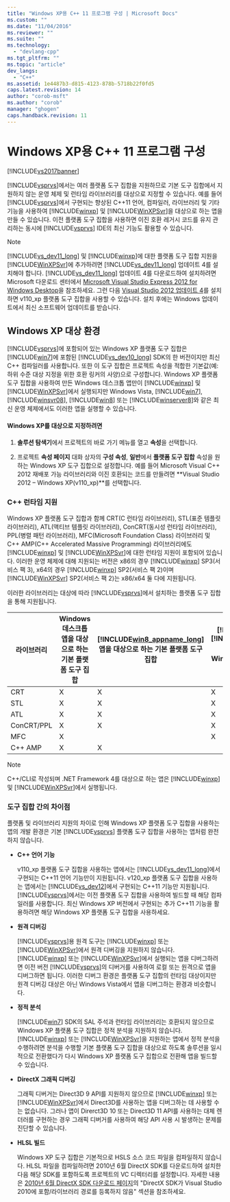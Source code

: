 ```yaml
---
title: "Windows XP용 C++ 11 프로그램 구성 | Microsoft Docs"
ms.custom: ""
ms.date: "11/04/2016"
ms.reviewer: ""
ms.suite: ""
ms.technology: 
  - "devlang-cpp"
ms.tgt_pltfrm: ""
ms.topic: "article"
dev_langs: 
  - "C++"
ms.assetid: 1e4487b3-d815-4123-878b-5718b22f0fd5
caps.latest.revision: 14
author: "corob-msft"
ms.author: "corob"
manager: "ghogen"
caps.handback.revision: 11
---
```

# Windows XP용 C++ 11 프로그램 구성
[!INCLUDE[vs2017banner](../assembler/inline/includes/vs2017banner.md)]

[!INCLUDE[vsprvs](../assembler/masm/includes/vsprvs_md.md)]에서는 여러 플랫폼 도구 집합을 지원하므로 기본 도구 집합에서 지원하지 않는 운영 체제 및 런타임 라이브러리를 대상으로 지정할 수 있습니다.  예를 들어 [!INCLUDE[vsprvs](../assembler/masm/includes/vsprvs_md.md)]에서 구현되는 향상된 C\+\+11 언어, 컴파일러, 라이브러리 및 기타 기능을 사용하여 [!INCLUDE[winxp](../build/includes/winxp_md.md)] 및 [!INCLUDE[WinXPSvr](../build/includes/winxpsvr_md.md)]을 대상으로 하는 앱을 만들 수 있습니다.  이전 플랫폼 도구 집합을 사용하면 이진 호환 레거시 코드를 유지 관리하는 동시에 [!INCLUDE[vsprvs](../assembler/masm/includes/vsprvs_md.md)] IDE의 최신 기능도 활용할 수 있습니다.  
  
> [!NOTE]
>  [!INCLUDE[vs_dev11_long](../build/includes/vs_dev11_long_md.md)] 및 [!INCLUDE[winxp](../build/includes/winxp_md.md)]에 대한 플랫폼 도구 집합 지원을 [!INCLUDE[WinXPSvr](../build/includes/winxpsvr_md.md)]에 추가하려면 [!INCLUDE[vs_dev11_long](../build/includes/vs_dev11_long_md.md)] 업데이트 4를 설치해야 합니다.  [!INCLUDE[vs_dev11_long](../build/includes/vs_dev11_long_md.md)] 업데이트 4를 다운로드하여 설치하려면 Microsoft 다운로드 센터에서 [Microsoft Visual Studio Express 2012 for Windows Desktop](http://go.microsoft.com/fwlink/?LinkID=265464)을 참조하세요.  그런 다음 [Visual Studio 2012 업데이트 4](http://go.microsoft.com/fwlink/?LinkID=335900)를 설치하면 v110\_xp 플랫폼 도구 집합을 사용할 수 있습니다.  설치 후에는 Windows 업데이트에서 최신 소프트웨어 업데이트를 받습니다.  
  
## Windows XP 대상 환경  
 [!INCLUDE[vsprvs](../assembler/masm/includes/vsprvs_md.md)]에 포함되어 있는 Windows XP 플랫폼 도구 집합은 [!INCLUDE[win7](../build/includes/win7_md.md)]에 포함된 [!INCLUDE[vs_dev10_long](../build/includes/vs_dev10_long_md.md)] SDK의 한 버전이지만 최신 C\+\+ 컴파일러를 사용합니다.  또한 이 도구 집합은 프로젝트 속성을 적합한 기본값\(예: 하위 수준 대상 지정을 위한 호환 링커의 사양\)으로 구성합니다.  Windows XP 플랫폼 도구 집합을 사용하여 만든 Windows 데스크톱 앱만이 [!INCLUDE[winxp](../build/includes/winxp_md.md)] 및 [!INCLUDE[WinXPSvr](../build/includes/winxpsvr_md.md)]에서 실행되지만 Windows Vista, [!INCLUDE[win7](../build/includes/win7_md.md)], [!INCLUDE[winsvr08](../build/includes/winsvr08_md.md)], [!INCLUDE[win8](../build/includes/win8_md.md)] 또는 [!INCLUDE[winserver8](../build/includes/winserver8_md.md)]와 같은 최신 운영 체제에서도 이러한 앱을 실행할 수 있습니다.  
  
#### Windows XP를 대상으로 지정하려면  
  
1.  **솔루션 탐색기**에서 프로젝트의 바로 가기 메뉴를 열고 **속성**을 선택합니다.  
  
2.  프로젝트 **속성 페이지** 대화 상자의 **구성 속성**, **일반**에서 **플랫폼 도구 집합** 속성을 원하는 Windows XP 도구 집합으로 설정합니다.  예를 들어 Microsoft Visual C\+\+ 2012 재배포 가능 라이브러리와 이진 호환되는 코드를 만들려면 **Visual Studio 2012 – Windows XP\(v110\_xp\)**를 선택합니다.  
  
### C\+\+ 런타임 지원  
 Windows XP 플랫폼 도구 집합과 함께 CRT\(C 런타임 라이브러리\), STL\(표준 템플릿 라이브러리\), ATL\(액티브 템플릿 라이브러리\), ConCRT\(동시성 런타임 라이브러리\), PPL\(병렬 패턴 라이브러리\), MFC\(Microsoft Foundation Class\) 라이브러리 및 C\+\+ AMP\(C\+\+ Accelerated Massive Programming\) 라이브러리에도 [!INCLUDE[winxp](../build/includes/winxp_md.md)] 및 [!INCLUDE[WinXPSvr](../build/includes/winxpsvr_md.md)]에 대한 런타임 지원이 포함되어 있습니다.  이러한 운영 체제에 대해 지원되는 버전은 x86의 경우 [!INCLUDE[winxp](../build/includes/winxp_md.md)] SP3\(서비스 팩 3\), x64의 경우 [!INCLUDE[winxp](../build/includes/winxp_md.md)] SP2\(서비스 팩 2\)이며 [!INCLUDE[WinXPSvr](../build/includes/winxpsvr_md.md)] SP2\(서비스 팩 2\)는 x86\/x64 둘 다에 지원됩니다.  
  
 이러한 라이브러리는 대상에 따라 [!INCLUDE[vsprvs](../assembler/masm/includes/vsprvs_md.md)]에서 설치하는 플랫폼 도구 집합을 통해 지원됩니다.  
  
|라이브러리|Windows 데스크톱 앱을 대상으로 하는 기본 플랫폼 도구 집합|[!INCLUDE[win8_appname_long](../build/includes/win8_appname_long_md.md)] 앱을 대상으로 하는 기본 플랫폼 도구 집합|[!INCLUDE[winxp](../build/includes/winxp_md.md)], [!INCLUDE[WinXPSvr](../build/includes/winxpsvr_md.md)]을 대상으로 하는 Windows XP 플랫폼 도구 집합|  
|-----------|------------------------------------------|-----------------------------------------------------------------------------------------------|---------------------------------------------------------------------------------------------------------------------------------------------------|  
|CRT|X|X|X|  
|STL|X|X|X|  
|ATL|X|X|X|  
|ConCRT\/PPL|X|X|X|  
|MFC|X||X|  
|C\+\+ AMP|X|X||  
  
> [!NOTE]
>  C\+\+\/CLI로 작성되며 .NET Framework 4를 대상으로 하는 앱은 [!INCLUDE[winxp](../build/includes/winxp_md.md)] 및 [!INCLUDE[WinXPSvr](../build/includes/winxpsvr_md.md)]에서 실행됩니다.  
  
### 도구 집합 간의 차이점  
 플랫폼 및 라이브러리 지원의 차이로 인해 Windows XP 플랫폼 도구 집합을 사용하는 앱의 개발 환경은 기본 [!INCLUDE[vsprvs](../assembler/masm/includes/vsprvs_md.md)] 플랫폼 도구 집합을 사용하는 앱처럼 완전하지 않습니다.  
  
-   **C\+\+ 언어 기능**  
  
     v110\_xp 플랫폼 도구 집합을 사용하는 앱에서는 [!INCLUDE[vs_dev11_long](../build/includes/vs_dev11_long_md.md)]에서 구현되는 C\+\+11 언어 기능만이 지원됩니다.  v120\_xp 플랫폼 도구 집합을 사용하는 앱에서는 [!INCLUDE[vs_dev12](../atl-mfc-shared/includes/vs_dev12_md.md)]에서 구현되는 C\+\+11 기능만 지원됩니다.  [!INCLUDE[vsprvs](../assembler/masm/includes/vsprvs_md.md)]에서는 이전 플랫폼 도구 집합을 사용하여 빌드할 때 해당 컴파일러를 사용합니다.  최신 Windows XP 버전에서 구현되는 추가 C\+\+11 기능을 활용하려면 해당 Windows XP 플랫폼 도구 집합을 사용하세요.  
  
-   **원격 디버깅**  
  
     [!INCLUDE[vsprvs](../assembler/masm/includes/vsprvs_md.md)]용 원격 도구는 [!INCLUDE[winxp](../build/includes/winxp_md.md)] 또는 [!INCLUDE[WinXPSvr](../build/includes/winxpsvr_md.md)]에서 원격 디버깅을 지원하지 않습니다.  [!INCLUDE[winxp](../build/includes/winxp_md.md)] 또는 [!INCLUDE[WinXPSvr](../build/includes/winxpsvr_md.md)]에서 실행되는 앱을 디버그하려면 이전 버전 [!INCLUDE[vsprvs](../assembler/masm/includes/vsprvs_md.md)]의 디버거를 사용하여 로컬 또는 원격으로 앱을 디버그하면 됩니다.  이러한 디버그 환경은 플랫폼 도구 집합의 런타임 대상이지만 원격 디버깅 대상은 아닌 Windows Vista에서 앱을 디버그하는 환경과 비슷합니다.  
  
-   **정적 분석**  
  
     [!INCLUDE[win7](../build/includes/win7_md.md)] SDK의 SAL 주석과 런타임 라이브러리는 호환되지 않으므로 Windows XP 플랫폼 도구 집합은 정적 분석을 지원하지 않습니다.  [!INCLUDE[winxp](../build/includes/winxp_md.md)] 또는 [!INCLUDE[WinXPSvr](../build/includes/winxpsvr_md.md)]을 지원하는 앱에서 정적 분석을 수행하려면 분석을 수행할 기본 플랫폼 도구 집합을 대상으로 하도록 솔루션을 일시적으로 전환했다가 다시 Windows XP 플랫폼 도구 집합으로 전환해 앱을 빌드할 수 있습니다.  
  
-   **DirectX 그래픽 디버깅**  
  
     그래픽 디버거는 Direct3D 9 API를 지원하지 않으므로 [!INCLUDE[winxp](../build/includes/winxp_md.md)] 또는 [!INCLUDE[WinXPSvr](../build/includes/winxpsvr_md.md)]에서 Direct3D를 사용하는 앱을 디버그하는 데 사용할 수는 없습니다.  그러나 앱이 Direrct3D 10 또는 Direct3D 11 API를 사용하는 대체 렌더러를 구현하는 경우 그래픽 디버거를 사용하여 해당 API 사용 시 발생하는 문제를 진단할 수 있습니다.  
  
-   **HLSL 빌드**  
  
     Windows XP 도구 집합은 기본적으로 HSLS 소스 코드 파일을 컴파일하지 않습니다.  HLSL 파일을 컴파일하려면 2010년 6월 DirectX SDK를 다운로드하여 설치한 다음 해당 SDK를 포함하도록 프로젝트의 VC 디렉터리를 설정합니다.  자세한 내용은 [2010년 6월 DirectX SDK 다운로드 페이지](http://www.microsoft.com/download/details.aspx?displaylang=en&id=6812)의 "DirectX SDK가 Visual Studio 2010에 포함\/라이브러리 경로를 등록하지 않음" 섹션을 참조하세요.